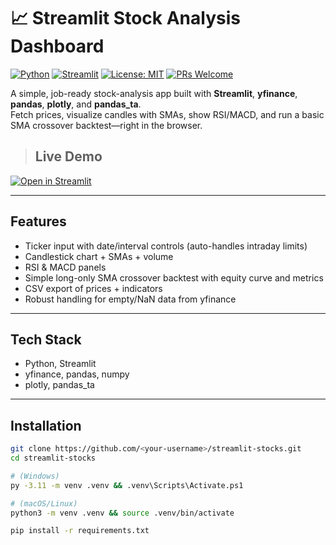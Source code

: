 # 📈 Streamlit Stock Analysis Dashboard

[![Python](https://img.shields.io/badge/Python-3.11+-blue.svg)]()
[![Streamlit](https://img.shields.io/badge/Streamlit-App-red.svg)]()
[![License: MIT](https://img.shields.io/badge/License-MIT-green.svg)]()
[![PRs Welcome](https://img.shields.io/badge/PRs-welcome-brightgreen.svg)]()

A simple, job-ready stock-analysis app built with **Streamlit**, **yfinance**, **pandas**, **plotly**, and **pandas_ta**.  
Fetch prices, visualize candles with SMAs, show RSI/MACD, and run a basic SMA crossover backtest—right in the browser.

> ## Live Demo
[![Open in Streamlit](https://static.streamlit.io/badges/streamlit_badge_black_white.svg)](https://stock-market-analysis-dashboard-53jyzdbuvdu9hbkkqdajsz.streamlit.app/)
  

---

## Features
- Ticker input with date/interval controls (auto-handles intraday limits)
- Candlestick chart + SMAs + volume
- RSI & MACD panels
- Simple long-only SMA crossover backtest with equity curve and metrics
- CSV export of prices + indicators
- Robust handling for empty/NaN data from yfinance

---

## Tech Stack
- Python, Streamlit
- yfinance, pandas, numpy
- plotly, pandas_ta

---

## Installation

```bash
git clone https://github.com/<your-username>/streamlit-stocks.git
cd streamlit-stocks

# (Windows)
py -3.11 -m venv .venv && .venv\Scripts\Activate.ps1

# (macOS/Linux)
python3 -m venv .venv && source .venv/bin/activate

pip install -r requirements.txt
